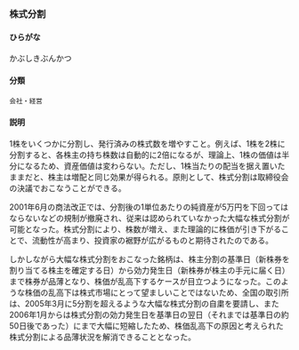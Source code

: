 <div style="display:none;">

## [あ行](securities-terms?id=あ行)
## [か行](securities-terms?id=か行)

</div>

### 株式分割

#### ひらがな

かぶしきぶんかつ

#### 分類

`会社・経営`

#### 説明

1株をいくつかに分割し、発行済みの株式数を増やすこと。例えば、1株を2株に分割すると、各株主の持ち株数は自動的に2倍になるが、理論上、1株の価値は半分になるため、資産価値は変わらない。ただし、1株当たりの配当を据え置いたままだと、株主は増配と同じ効果が得られる。原則として、株式分割は取締役会の決議でおこなうことができる。
 
2001年6月の商法改正では、分割後の1単位あたりの純資産が5万円を下回ってはならないなどの規制が撤廃され、従来は認められていなかった大幅な株式分割が可能となった。株式分割により、株数が増え、また理論的に株価が引き下がることで、流動性が高まり、投資家の裾野が広がるものと期待されたのである。
 
しかしながら大幅な株式分割をおこなった銘柄は、株主分割の基準日（新株券を割り当てる株主を確定する日）から効力発生日（新株券が株主の手元に届く日）まで株券が品薄となり、株価が乱高下するケースが目立つようになった。このような株価の乱高下は株式市場にとって望ましいことではないため、全国の取引所は、2005年3月に5分割を超えるような大幅な株式分割の自粛を要請し、また2006年1月からは株式分割の効力発生日を基準日の翌日（それまでは基準日の約50日後であった）にまで大幅に短縮したため、株価乱高下の原因と考えられた株式分割による品薄状況を解消できることとなった。

<div style="display:none;">

## [さ行](securities-terms?id=さ行)
## [た行](securities-terms?id=た行)
## [な行](securities-terms?id=な行)
## [は行](securities-terms?id=は行)
## [ま行](securities-terms?id=ま行)
## [や行](securities-terms?id=や行)
## [ら行](securities-terms?id=ら行)
## [わ行](securities-terms?id=わ行)
## [英数字・記号](securities-terms?id=英数字・記号)

</div>

